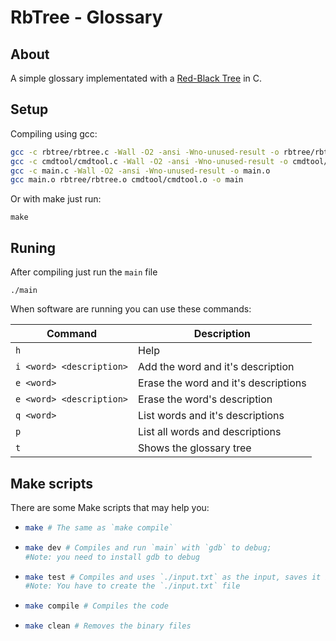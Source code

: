 #  RbTree - Glossary

## About
A simple glossary implementated with a [Red-Black Tree](https://en.wikipedia.org/wiki/Red%E2%80%93black_tree) in C.

## Setup

Compiling using gcc:
```bash
gcc -c rbtree/rbtree.c -Wall -O2 -ansi -Wno-unused-result -o rbtree/rbtree.o
gcc -c cmdtool/cmdtool.c -Wall -O2 -ansi -Wno-unused-result -o cmdtool/cmdtool.o
gcc -c main.c -Wall -O2 -ansi -Wno-unused-result -o main.o
gcc main.o rbtree/rbtree.o cmdtool/cmdtool.o -o main
```

Or with make just run:
```
make
```

## Runing
After compiling just run the `main` file
```
./main
```

When software are running you can use these commands:

| Command                  | Description                          |
|--------------------------|--------------------------------------|
| `h`                      | Help                                 |
| `i <word> <description>` | Add the word and it's description    |
| `e <word>`               | Erase the word and it's descriptions |
| `e <word> <description>` | Erase the word's description         |
| `q <word>`               | List words and it's descriptions     |
| `p`                      | List all words and descriptions      |
| `t`                      | Shows the glossary tree              |

## Make scripts
There are some Make scripts that may help you:
- ```bash
  make # The same as `make compile`
  ```
- ```bash
  make dev # Compiles and run `main` with `gdb` to debug;
  #Note: you need to install gdb to debug
  ```
- ```bash
  make test # Compiles and uses `./input.txt` as the input, saves it in `./output.txt`;
  #Note: You have to create the `./input.txt` file
  ```
- ```bash
  make compile # Compiles the code
  ```
- ```bash
  make clean # Removes the binary files
  ```
